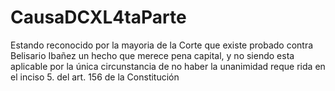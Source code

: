 # CausaDCXL4taParte
Estando reconocido por la mayoria de la Corte que existe probado contra Belisario Ibañez un hecho que merece pena capital, y no siendo esta aplicable por la única circunstancia de no haber la unanimidad reque rida en el inciso 5. del art. 156 de la Constitución
